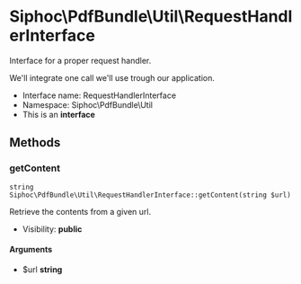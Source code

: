 Siphoc\PdfBundle\Util\RequestHandlerInterface
===============

Interface for a proper request handler.

<p>We'll integrate one call we'll use
trough our application.</p>


* Interface name: RequestHandlerInterface
* Namespace: Siphoc\PdfBundle\Util
* This is an **interface**






Methods
-------


### getContent

```
string Siphoc\PdfBundle\Util\RequestHandlerInterface::getContent(string $url)
```

Retrieve the contents from a given url.



* Visibility: **public**

#### Arguments

* $url **string**


